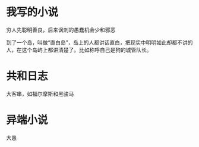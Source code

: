 我写的小说
==========


穷人先聪明善良，后来讽刺的愚蠢机会少和邪恶 

到了一个岛，叫做“直白岛”，岛上的人都讲话直白，把现实中明明如此却都不讲的人，在这个岛屿上都讲清楚了。比如称呼自己是狗的城管队长。


# 共和日志
大客串，如福尔摩斯和黑骏马

# 异端小说

大愚
